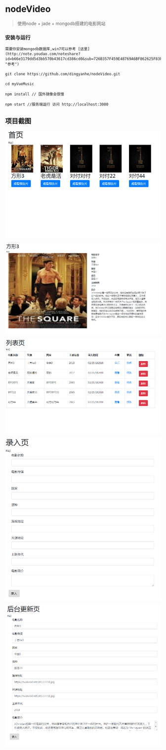# nodeVideo

> 使用node + jade + mongodb搭建的电影网站


### 安装与运行

```
需要你安装mongodb数据库,win7可以参考 [这里](http://note.youdao.com/noteshare?id=b66e3179dd5d3bb570b43617cd386cd0&sub=726B357F459E48769A6BF862625F83FE "参考")

git clone https://github.com/dingyanhe/nodeVideo.git

cd myVueMusic

npm install // 国外镜像会很慢

npm start //服务端运行 访问 http://localhost:3000
```

## 项目截图

![image](https://github.com/dingyanhe/nodeVideo/blob/master/样例图片/首页.png)

![image](https://github.com/dingyanhe/nodeVideo/blob/master/样例图片/详情页.png)

![image](https://github.com/dingyanhe/nodeVideo/blob/master/样例图片/列表页.png)

![image](https://github.com/dingyanhe/nodeVideo/blob/master/样例图片/录入页.png)

![image](https://github.com/dingyanhe/nodeVideo/blob/master/样例图片/修改页.png)

